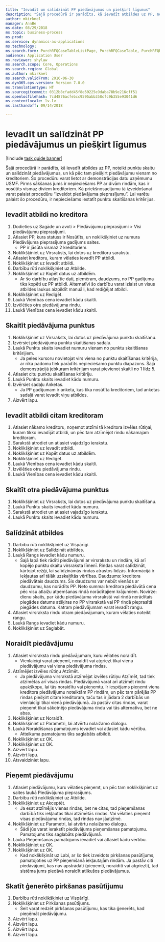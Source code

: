 ```yaml
--- 
title: "Ievadīt un salīdzināt PP piedāvājumus un piešķirt līgumus"
description: "Šajā procedūrā ir parādīts, kā ievadīt atbildes uz PP, noteikt punktu skaitu un salīdzināt piedāvājumus, un kā pēc tam piešķirt piedāvājumu vienam no kreditoriem."
author: mkirknel
manager: AnnBe
ms.date: 08/29/2018
ms.topic: business-process
ms.prod: 
ms.service: dynamics-ax-applications
ms.technology: 
ms.search.form: PurchRFQCaseTableListPage, PurchRFQCaseTable, PurchRFQReplyTable, PurchRFQCompare, PurchRFQEditLines, PurchRFQEditLinesParameters, PurchTable
audience: Application User
ms.reviewer: shylaw
ms.search.scope: Core, Operations
ms.search.region: Global
ms.author: mkirknel
ms.search.validFrom: 2016-06-30
ms.dyn365.ops.version: Version 7.0.0
ms.translationtype: HT
ms.sourcegitcommit: 0312b8cfadd45f8e59225e9daba78b9e216cff51
ms.openlocfilehash: 7cd4876acfebcc9595abb358cfc9b355e93041d6
ms.contentlocale: lv-lv
ms.lasthandoff: 09/14/2018

---
```

# <a name="enter-and-compare-rfq-bids-and-award-contracts"></a>Ievadīt un salīdzināt PP piedāvājumus un piešķirt līgumus

[!include [task guide banner](../../includes/task-guide-banner.md)]

Šajā procedūrā ir parādīts, kā ievadīt atbildes uz PP, noteikt punktu skaitu un salīdzināt piedāvājumus, un kā pēc tam piešķirt piedāvājumu vienam no kreditoriem. Šo procedūru varat lietot ar demonstrācijas datu uzņēmumu USMF. Pirms sākšanas jums ir nepieciešams PP ar divām rindām, kas ir nosūtīts vismaz diviem kreditoriem. Kā priekšnosacījumu tā izveidošanai varat palaist procedūru “Izveidot piedāvājuma pieprasījumu”. Lai varētu palaist šo procedūru, ir nepieciešams iestatīt punktu skaitīšanas kritērijus.


## <a name="enter-a-reply-from-a-vendor"></a>Ievadīt atbildi no kreditora
1. Dodieties uz Sagāde un avoti > Piedāvājumu pieprasījumi > Visi piedāvājumu pieprasījumi.
2. Atlasiet PP, kura statuss ir Nosūtīts, un noklikšķiniet uz numura Piedāvājuma pieprasījuma gadījums saites.
    * PP ir jāsūta vismaz 2 kreditoriem.  
3. Noklikšķiniet uz Virsraksts, lai dotos uz kreditoru sarakstu.
4. Atlasiet kreditoru, kuram vēlaties ievadīt PP atbildi.
5. Noklikšķiniet uz Ievadīt atbildi.
6. Darbību rūtī noklikšķiniet uz Atbilde.
7. Noklikšķiniet uz Kopēt datus uz atbildēm.
    * Ar šo darbību atlasītie dati, piemēram, daudzums, no PP gadījuma tiks kopēti uz PP atbildi. Alternatīvi šo darbību varat izlaist un visus atbildes laukus aizpildīt manuāli, kad rediģējat atbildi.  
8. Noklikšķiniet uz Rediģēt.
9. Laukā Vienības cena ievadiet kādu skaitli.
10. Izvēlēties otru piedāvājuma rindu.
11. Laukā Vienības cena ievadiet kādu skaitli.

## <a name="score-the-bid"></a>Skaitīt piedāvājuma punktus
1. Noklikšķiniet uz Virsraksts, lai dotos uz piedāvājuma punktu skaitīšanu.
2. Izvērsiet piedāvājuma punktu skaitīšanas sadaļu.
3. Laukā Punktu skaits ievadiet numuru vienam no punktu skaitīšanas kritērijiem.
    * Ja peles kursoru novietojat virs viena no punktu skaitīšanas kritērija, ar rīka padomu tiek parādīts nepieciešamo punktu diapazons. Šajā demonstrācijā jebkuram kritērijam varat pievienot skaitli no 1 līdz 5.  
4. Atlasiet citu punktu skaitīšanas kritēriju.
5. Laukā Punktu skaits ievadiet kādu numuru.
6. Izvērsiet sadaļu Anketas.
    * Ja PP gadījumam ir anketa, kas tika nosūtīta kreditoriem, tad anketas sadaļā varat ievadīt viņu atbildes.  
7. Aizvērt lapu.

## <a name="enter-a-reply-for-another-vendor"></a>Ievadīt atbildi citam kreditoram
1. Atlasiet nākamo kreditoru, noņemot atzīmi tā kreditora izvēles rūtiņai, kuram tikko ievadījāt atbildi, un pēc tam atzīmējot rindu nākamajam kreditoram.
2. Sarakstā atrodiet un atlasiet vajadzīgo ierakstu.
3. Noklikšķiniet uz Ievadīt atbildi.
4. Noklikšķiniet uz Kopēt datus uz atbildēm.
5. Noklikšķiniet uz Rediģēt.
6. Laukā Vienības cena ievadiet kādu skaitli.
7. Izvēlēties otru piedāvājuma rindu.
8. Laukā Vienības cena ievadiet kādu skaitli.

## <a name="score-the-second-bid"></a>Skaitīt otra piedāvājuma punktus
1. Noklikšķiniet uz Virsraksts, lai dotos uz piedāvājuma punktu skaitīšanu.
2. Laukā Punktu skaits ievadiet kādu numuru.
3. Sarakstā atrodiet un atlasiet vajadzīgo ierakstu.
4. Laukā Punktu skaits ievadiet kādu numuru.

## <a name="compare-the-replies"></a>Salīdzināt atbildes
1. Darbību rūtī noklikšķiniet uz Vispārīgi.
2. Noklikšķiniet uz Salīdzināt atbildes.
3. Laukā Rangs ievadiet kādu numuru.
    * Šajā lapā tiek rādīti piedāvājumi ar virsrakstu un rindām, kā arī kopējo punktu skaitu virsraksta līmenī. Rindas varat salīdzināt, kārtojot režģī, lai salīdzināmās rindas atrastos līdzās. Informācijā ir iekļautas arī tālāk uzskaitītās vērtības. Daudzums: kreditora piedāvātais daudzums. Šis daudzums var nebūt vienāds ar daudzumu, kas norādīts PP.   Neto summa: kreditora piedāvātā cena pēc visu atlaižu atņemšanas rindā norādītajiem krājumiem.   Novirze: dienu skaits, par kādu piedāvājuma virsrakstā vai rindā norādītais piegādes datums atšķiras no PP virsrakstā vai PP rindā pieprasītā piegādes datuma.   Katram piedāvājumam varat ievadīt rangu.  
4. Atlasiet virsraksta rindu otram piedāvājumam, kuram vēlaties noteikt rangu.
5. Laukā Rangs ievadiet kādu numuru.
6. Noklikšķiniet uz Saglabāt.

## <a name="reject-a-bid"></a>Noraidīt piedāvājumu
1. Atlasiet virsraksta rindu piedāvājumam, kuru vēlaties noraidīt.
    * Vienlaicīgi varat pieņemt, noraidīt vai atgriezt tikai vienu piedāvājumu vai viena piedāvājuma rindas.  
2. Atzīmējiet izvēles rūtiņu Atzīmēt.
    * Ja piedāvājuma virsrakstā atzīmējat izvēles rūtiņu Atzīmēt, tad tiek atzīmētas arī visas rindas. Piedāvājumā varat arī atzīmēt rindu apakškopu, lai tās noraidītu vai pieņemtu. Ir iespējams pieņemt viena kreditora piedāvājumu noteiktām PP rindām, un pēc tam pārējās PP rindas piešķirt citam kreditoram, taču tas ir jādara 2 darbībās un vienlaicīgi tikai vienā piedāvājumā. Ja pastāv citas rindas, varat pieņemt tikai sākotnējo piedāvājuma rindu vai tās alternatīvu, bet ne abas.  
3. Noklikšķiniet uz Noraidīt.
4. Noklikšķiniet uz Parametri, lai atvērtu nolaižamo dialogu.
5. Laukā Noraidīšanas pamatojums ievadiet vai atlasiet kādu vērtību.
    * Atteikuma pamatojums tiks saglabāts atbildē.  
6. Noklikšķiniet uz OK.
7. Noklikšķiniet uz OK.
8. Aizvērt lapu.
9. Aizvērt lapu.
10. Atsvaidziniet lapu.

## <a name="accept-a-bid"></a>Pieņemt piedāvājumu
1. Atlasiet piedāvājumu, kuru vēlaties pieņemt, un pēc tam noklikšķiniet uz saites laukā Piedāvājuma pieprasījums.
2. Darbību rūtī noklikšķiniet uz Atbilde.
3. Noklikšķiniet uz Akceptēt.
    * Ja esat atzīmējis vienas rindas, bet ne citas, tad pieņemšanas darbībā tiks iekļautas tikai atzīmētās rindas. Vai vēlaties pieņemt visas piedāvājuma rindas, tad rindas nav jāatzīmē.  
4. Noklikšķiniet uz Parametri, lai atvērtu nolaižamo dialogu.
    * Šādi jūs varat ierakstīt piedāvājuma pieņemšanas pamatojumu. Pamatojums tiks saglabāts piedāvājumā.  
5. Laukā Pieņemšanas pamatojums ievadiet vai atlasiet kādu vērtību.
6. Noklikšķiniet uz OK.
7. Noklikšķiniet uz OK.
    * Kad noklikšķināt uz Labi, ar šo tiek izveidots pirkšanas pasūtījums, pamatojoties uz PP pieņemšanā iekļautajām rindām. Ja pastāv citi piedāvājumi, kas nav apstrādāti (pieņemti, noraidīti vai atgriezti), tad sistēma jums piedāvā noraidīt atlikušos piedāvājumus.  

## <a name="view-the-purchase-order-thats-been-generated"></a>Skatīt ģenerēto pirkšanas pasūtījumu
1. Darbību rūtī noklikšķiniet uz Vispārīgi.
2. Noklikšķiniet uz Pirkšanas pasūtījums.
    * Šeit varat redzēt pirkšanas pasūtījumu, kas tika ģenerēts, kad pieņēmāt piedāvājumu.  
3. Aizvērt lapu.
4. Aizvērt lapu.
5. Aizvērt lapu.
6. Aizvērt lapu.


